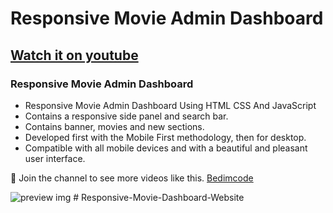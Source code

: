 # Responsive Movie Admin Dashboard
## [Watch it on youtube](https://youtu.be/2n5FD2wLvwA)
### Responsive Movie Admin Dashboard

- Responsive Movie Admin Dashboard Using HTML CSS And JavaScript
- Contains a responsive side panel and search bar.
- Contains banner, movies and new sections.
- Developed first with the Mobile First methodology, then for desktop.
- Compatible with all mobile devices and with a beautiful and pleasant user interface.

💙 Join the channel to see more videos like this. [Bedimcode](https://www.youtube.com/@Bedimcode)

![preview img](/preview.png)
#   R e s p o n s i v e - M o v i e - D a s h b o a r d - W e b s i t e  
 